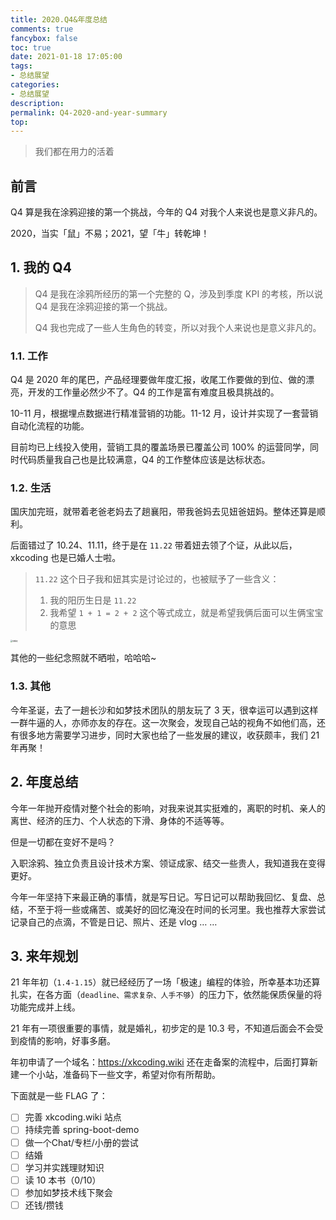 ```yaml
---
title: 2020.Q4&年度总结
comments: true
fancybox: false
toc: true
date: 2021-01-18 17:05:00
tags:
- 总结展望
categories:
- 总结展望
description:
permalink: Q4-2020-and-year-summary
top:
---
```

<blockquote class="blockquote-center">我们都在用力的活着</blockquote>

<!--more-->

## 前言

Q4 算是我在涂鸦迎接的第一个挑战，今年的 Q4 对我个人来说也是意义非凡的。

2020，当实「鼠」不易；2021，望「牛」转乾坤！

## 1. 我的 Q4

> Q4 是我在涂鸦所经历的第一个完整的 Q，涉及到季度 KPI 的考核，所以说 Q4 是我在涂鸦迎接的第一个挑战。
>
> Q4 我也完成了一些人生角色的转变，所以对我个人来说也是意义非凡的。

### 1.1. 工作

Q4 是 2020 年的尾巴，产品经理要做年度汇报，收尾工作要做的到位、做的漂亮，开发的工作量必然少不了。Q4 的工作是富有难度且极具挑战的。

10-11 月，根据埋点数据进行精准营销的功能。11-12 月，设计并实现了一套营销自动化流程的功能。

目前均已上线投入使用，营销工具的覆盖场景已覆盖公司 100% 的运营同学，同时代码质量我自己也是比较满意，Q4 的工作整体应该是达标状态。

### 1.2. 生活

国庆加完班，就带着老爸老妈去了趟襄阳，带我爸妈去见妞爸妞妈。整体还算是顺利。

后面错过了 10.24、11.11，终于是在 `11.22` 带着妞去领了个证，从此以后，xkcoding 也是已婚人士啦。

> `11.22` 这个日子我和妞其实是讨论过的，也被赋予了一些含义：
>
> 1. 我的阳历生日是 `11.22`
> 2. 我希望 `1 + 1 = 2 + 2` 这个等式成立，就是希望我俩后面可以生俩宝宝的意思

<img src="https://static.xkcoding.com/2020-11-22-marriage-certificate.jpg" alt="结婚证" style="zoom:20%;" />

其他的一些纪念照就不晒啦，哈哈哈~

### 1.3. 其他

今年圣诞，去了一趟长沙和如梦技术团队的朋友玩了 3 天，很幸运可以遇到这样一群牛逼的人，亦师亦友的存在。这一次聚会，发现自己站的视角不如他们高，还有很多地方需要学习进步，同时大家也给了一些发展的建议，收获颇丰，我们 21 年再聚！

## 2. 年度总结

今年一年抛开疫情对整个社会的影响，对我来说其实挺难的，离职的时机、亲人的离世、经济的压力、个人状态的下滑、身体的不适等等。

但是一切都在变好不是吗？

入职涂鸦、独立负责且设计技术方案、领证成家、结交一些贵人，我知道我在变得更好。

今年一年坚持下来最正确的事情，就是写日记。写日记可以帮助我回忆、复盘、总结，不至于将一些或痛苦、或美好的回忆淹没在时间的长河里。我也推荐大家尝试记录自己的点滴，不管是日记、照片、还是 vlog … …

## 3. 来年规划

21 年年初（`1.4-1.15`）就已经经历了一场「极速」编程的体验，所幸基本功还算扎实，在各方面（`deadline、需求复杂、人手不够`）的压力下，依然能保质保量的将功能完成并上线。

21 年有一项很重要的事情，就是婚礼，初步定的是 10.3 号，不知道后面会不会受到疫情的影响，好事多磨。

年初申请了一个域名：https://xkcoding.wiki  还在走备案的流程中，后面打算新建一个小站，准备码下一些文字，希望对你有所帮助。

下面就是一些 FLAG 了：

- [ ] 完善 xkcoding.wiki 站点
- [ ] 持续完善 spring-boot-demo
- [ ] 做一个Chat/专栏/小册的尝试
- [ ] 结婚
- [ ] 学习并实践理财知识
- [ ] 读 10 本书（0/10）
- [ ] 参加如梦技术线下聚会
- [ ] 还钱/攒钱